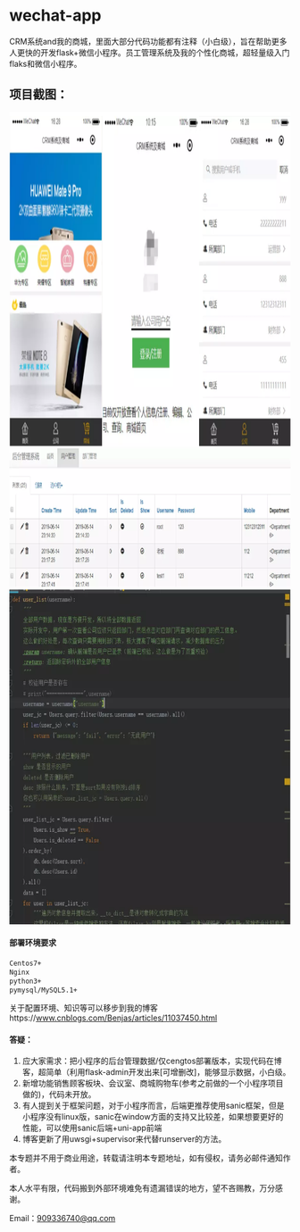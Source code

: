 # wechat-app

CRM系统and我的商城，里面大部分代码功能都有注释（小白级），旨在帮助更多人更快的开发flask+微信小程序。员工管理系统及我的个性化商城，超轻量级入门flaks和微信小程序。



## 项目截图：



<img src="assets/展示.png" alt="展示" title="展示" width="800"  height = "600" />



<img src="assets/后台.png" alt="后台" title="后台" width="1000"  height = "250" />

<img src="assets/代码.png" alt="代码" title="代码" width="1000"  height = "600" />



#### 部署环境要求

    Centos7+
    Nginx
    python3+
    pymysql/MySQL5.1+
关于配置环境、知识等可以移步到我的博客https://www.cnblogs.com/Benjas/articles/11037450.html

#### 答疑：

1. 应大家需求：把小程序的后台管理数据/仅cengtos部署版本，实现代码在博客，超简单（利用flask-admin开发出来[可增删改]，能够显示数据，小白级。
2. 新增功能销售顾客板块、会议室、商城购物车(参考之前做的一个小程序项目做的)，代码未开放。
3. 有人提到关于框架问题，对于小程序而言，后端更推荐使用sanic框架，但是小程序没有linux版，sanic在window方面的支持又比较差，如果想要更好的性能，可以使用sanic后端+uni-app前端
4. 博客更新了用uwsgi+supervisor来代替runserver的方法。



本专题并不用于商业用途，转载请注明本专题地址，如有侵权，请务必邮件通知作者。

本人水平有限，代码搬到外部环境难免有遗漏错误的地方，望不吝赐教，万分感谢。

Email：909336740@qq.com

